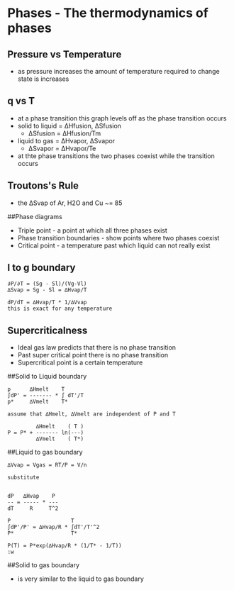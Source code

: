 # Phases - The thermodynamics of phases
## Pressure vs Temperature
+ as pressure increases the amount of temperature required to change state is increases

## q vs T
+ at a phase transition this graph levels off as the phase transition occurs
+ solid to liquid = ∆Hfusion, ∆Sfusion
   + ∆Sfusion = ∆Hfusion/Tm 
+ liquid to gas = ∆Hvapor, ∆Svapor
   + ∆Svapor = ∆Hvapor/Te
+ at thte phase transitions the two phases coexist while the transition occurs

## Troutons's Rule
+ the ∆Svap of Ar, H2O and Cu ~= 85

##Phase diagrams
+ Triple point - a point at which all three phases exist
+ Phase transition boundaries - show points where two phases coexist
+ Critical point - a temperature past which liquid can not really exist

## l to g boundary
```
∂P/∂T = (Sg - Sl)/(Vg-Vl)
∆Svap = Sg - Sl = ∆Hvap/T

dP/dT = ∆Hvap/T * 1/∆Vvap
this is exact for any temperature
```

## Supercriticalness
+ Ideal gas law predicts that there is no phase transition
+ Past super critical point there is no phase transition
+ Supercritical point is a certain temperature

##Solid to Liquid boundary
```
p      ∆Hmelt    T
∫dP' = ------- * ∫ dT'/T
p*     ∆Vmelt    T*

assume that ∆Hmelt, ∆Vmelt are independent of P and T

         ∆Hmelt    ( T )
P = P* + ------- ln(---)
         ∆Vmelt    ( T*)
```

##Liquid to gas boundary
```
∆Vvap = Vgas = RT/P = V/n

substitute


dP   ∆Hvap    P
-- = ----- * ---
dT     R     T^2

P                   T
∫dP'/P' = ∆Hvap/R * ∫dT'/T'^2
P*                  T*

P(T) = P*exp(∆Hvap/R * (1/T* - 1/T))
:w
```

##Solid to gas boundary
+ is very similar to the liquid to gas boundary
